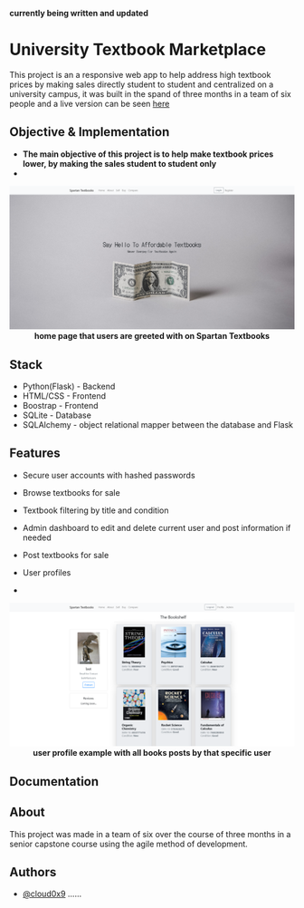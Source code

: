 ****currently being written and updated****
# University Textbook Marketplace

This project is an a responsive web app to help address high textbook prices by making sales directly student to student and centralized on a university campus, it was built in the spand of three months in a team of six people and a live version can be seen [here](http://uncg-textbook-marketplace.herokuapp.com/) 


## Objective & Implementation

- **The main objective of this project is to help make textbook prices lower, by making the sales student to student only**
- 
<p align="center">
  <img src="demo/DemoTextbook.png">
  <b>home page that users are greeted with on Spartan Textbooks</b><br>
</p>

## Stack
- Python(Flask) - Backend   
- HTML/CSS - Frontend
- Boostrap - Frontend
- SQLite - Database
- SQLAlchemy - object relational mapper between the database and Flask

## Features

- Secure user accounts with hashed passwords 

- Browse textbooks for sale

- Textbook filtering by title and condition 

- Admin dashboard to edit and delete current user and post information if needed

- Post textbooks for sale

- User profiles 
- 
<p align="center">
  <img src="demo/DemoTextbook2.png">
  <b>user profile example with all books posts by that specific user</b><br>
</p>

## Documentation

## About
This project was made in a team of six over the course of three months in a senior capstone course using the agile method of development. 

## Authors
- [@cloud0x9](https://github.com/cloud0x9) ......
